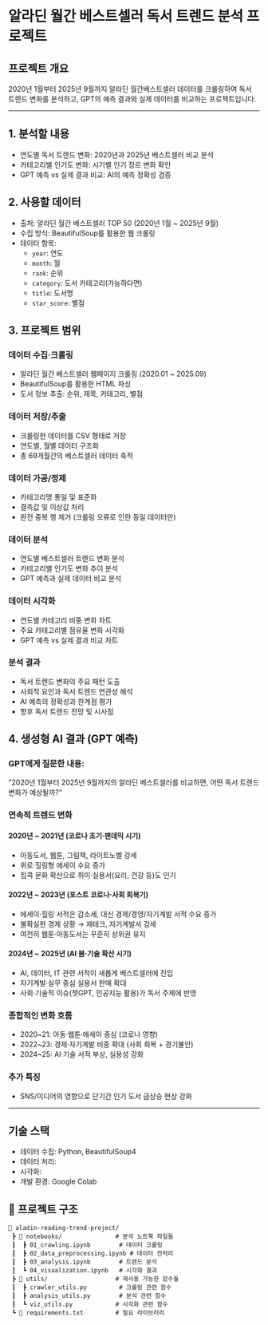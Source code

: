 # 알라딘 월간 베스트셀러 독서 트렌드 분석 프로젝트

## 프로젝트 개요
2020년 1월부터 2025년 9월까지 알라딘 월간베스트셀러 데이터를 크롤링하여 독서 트렌드 변화를 분석하고, GPT의 예측 결과와 실제 데이터를 비교하는 프로젝트입니다.

---

## 1. 분석할 내용
- 연도별 독서 트렌드 변화: 2020년과 2025년 베스트셀러 비교 분석
- 카테고리별 인기도 변화: 시기별 인기 장르 변화 확인
- GPT 예측 vs 실제 결과 비교: AI의 예측 정확성 검증

## 2. 사용할 데이터
- 출처: 알라딘 월간 베스트셀러 TOP 50 (2020년 1월 ~ 2025년 9월)
- 수집 방식: BeautifulSoup를 활용한 웹 크롤링
- 데이터 항목: 
  - `year`: 연도
  - `month`: 월
  - `rank`: 순위
  - `category`: 도서 카테고리(가능하다면)
  - `title`: 도서명
  - `star_score`: 별점

## 3. 프로젝트 범위
### 데이터 수집·크롤링
- 알라딘 월간 베스트셀러 웹페이지 크롤링 (2020.01 ~ 2025.09)
- BeautifulSoup를 활용한 HTML 파싱
- 도서 정보 추출: 순위, 제목, 카테고리, 별점

### 데이터 저장/추출
- 크롤링한 데이터를 CSV 형태로 저장
- 연도별, 월별 데이터 구조화
- 총 69개월간의 베스트셀러 데이터 축적

### 데이터 가공/정제
- 카테고리명 통일 및 표준화
- 결측값 및 이상값 처리
- 완전 중복 행 제거 (크롤링 오류로 인한 동일 데이터만)

### 데이터 분석
- 연도별 베스트셀러 트렌드 변화 분석
- 카테고리별 인기도 변화 추이 분석
- GPT 예측과 실제 데이터 비교 분석

### 데이터 시각화
- 연도별 카테고리 비중 변화 차트
- 주요 카테고리별 점유율 변화 시각화
- GPT 예측 vs 실제 결과 비교 차트

### 분석 결과
- 독서 트렌드 변화의 주요 패턴 도출
- 사회적 요인과 독서 트렌드 연관성 해석
- AI 예측의 정확성과 한계점 평가
- 향후 독서 트렌드 전망 및 시사점

## 4. 생성형 AI 결과 (GPT 예측)

### GPT에게 질문한 내용:
"2020년 1월부터 2025년 9월까지의 알라딘 베스트셀러를 비교하면, 어떤 독서 트렌드 변화가 예상될까?"

### 연속적 트렌드 변화

#### 2020년 ~ 2021년 (코로나 초기·팬데믹 시기)
- 아동도서, 웹툰, 그림책, 라이트노벨 강세
- 위로·힐링형 에세이 수요 증가
- 집콕 문화 확산으로 취미·실용서(요리, 건강 등)도 인기

#### 2022년 ~ 2023년 (포스트 코로나·사회 회복기)
- 에세이·힐링 서적은 감소세, 대신 경제/경영/자기계발 서적 수요 증가
- 불확실한 경제 상황 → 재테크, 자기계발서 강세
- 여전히 웹툰·아동도서는 꾸준히 상위권 유지

#### 2024년 ~ 2025년 (AI 붐·기술 확산 시기)
- AI, 데이터, IT 관련 서적이 새롭게 베스트셀러에 진입
- 자기계발·실무 중심 실용서 판매 확대
- 사회·기술적 이슈(챗GPT, 인공지능 활용)가 독서 주제에 반영

### 종합적인 변화 흐름
- 2020~21: 아동·웹툰·에세이 중심 (코로나 영향)
- 2022~23: 경제·자기계발 비중 확대 (사회 회복 + 경기불안)
- 2024~25: AI·기술 서적 부상, 실용성 강화

### 추가 특징
- SNS/미디어의 영향으로 단기간 인기 도서 급상승 현상 강화

---

## 기술 스택
- 데이터 수집: Python, BeautifulSoup4
- 데이터 처리:
- 시각화:
- 개발 환경: Google Colab

## 📁 프로젝트 구조
```
📂 aladin-reading-trend-project/
 ┣ 📂 notebooks/               # 분석 노트북 파일들
 ┃  ┣ 01_crawling.ipynb        # 데이터 크롤링
 ┃  ┣ 02_data_preprocessing.ipynb # 데이터 전처리
 ┃  ┣ 03_analysis.ipynb        # 트렌드 분석
 ┃  ┗ 04_visualization.ipynb   # 시각화 결과
 ┣ 📂 utils/                   # 재사용 가능한 함수들
 ┃  ┣ crawler_utils.py         # 크롤링 관련 함수
 ┃  ┣ analysis_utils.py        # 분석 관련 함수
 ┃  ┗ viz_utils.py            # 시각화 관련 함수
 ┗ 📜 requirements.txt         # 필요 라이브러리
```
